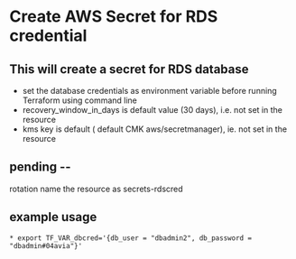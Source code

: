 # Create AWS Secret for RDS credential

## This will create a secret for RDS database
* set the database credentials as environment variable before running Terraform using command line
* recovery_window_in_days is default value (30 days), i.e. not set in the resource 
* kms key is default ( default CMK aws/secretmanager), ie. not set in the resource

## pending --
 rotation
 name the resource as secrets-rdscred

## example usage

    * export TF_VAR_dbcred='{db_user = "dbadmin2", db_password = "dbadmin#04avia"}'
